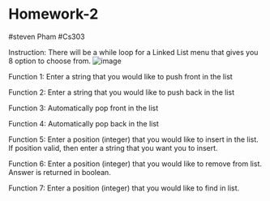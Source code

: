 # Homework-2
#steven Pham
#Cs303

Instruction: There will be a while loop for a Linked List menu that gives you 8 option to choose from.
![image](https://github.com/Cs-303/Homework-2/assets/113368129/a81ddda4-fa1b-4c02-ae28-ecbbc5b1da72)




Function 1: Enter a string that you would like to push front in the list



Function 2: Enter a string that you would like to push back in the list


Function 3: Automatically pop front in the list


Function 4: Automatically pop back in the list


Function 5: Enter a position (integer) that you would like to insert in the list. If position valid, then enter a string that you want you to insert.

Function 6: Enter a position (integer) that you would like to remove from list. Answer is returned in boolean.

Function 7: Enter a position (integer) that you would like to find in list.



